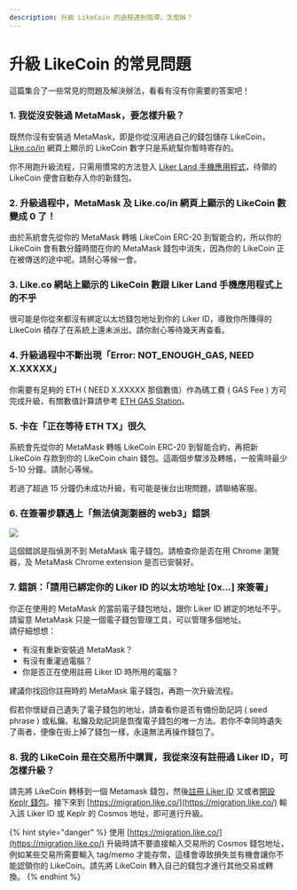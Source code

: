 ```yaml
---
description: 升級 LikeCoin 的過程遇到阻滯，怎麼辦？
---
```


# 升級 LikeCoin 的常見問題

這篇集合了一些常見的問題及解決辦法，看看有沒有你需要的答案吧！

### **1. 我從沒安裝過 MetaMask，要怎樣升級？**

既然你沒有安裝過 MetaMask，即是你從沒用過自己的錢包儲存 LikeCoin， [Like.co/in](http://like.co/in) 網頁上顯示的 LikeCoin 數字只是系統幫你暫時寄存的。

你不用跑升級流程，只需用慣常的方法登入 [Liker Land 手機應用程式](https://liker.land/getapp)，待領的 LikeCoin 便會自動存入你的新錢包。

### **2. 升級過程中，MetaMask 及 Like.co/in 網頁上顯示的 LikeCoin 數變成 0 了！**

由於系統會先從你的 MetaMask 轉帳 LikeCoin ERC-20 到智能合約，所以你的 LikeCoin 會有數分鐘時間在你的 MetaMask 錢包中消失，因為你的 LikeCoin 正在被傳送的途中呢。請耐心等候一會。

### **3. Like.co 網站上顯示的 LikeCoin 數跟 Liker Land 手機應用程式上的不乎**

很可能是你從來都沒有綁定以太坊錢包地址到你的 Liker ID，導致你所賺得的 LikeCoin 積存了在系統上還未派出。請你耐心等待幾天再查看。

### 4. 升級過程中不斷出現「Error: NOT\_ENOUGH\_GAS, NEED X.XXXXX」

你需要有足夠的 ETH \( NEED X.XXXXX 那個數值）作為碼工費 \( GAS Fee \) 方可完成升級，有關數值計算請參考 [ETH GAS Station](https://ethgasstation.info/)。 

### **5. 卡在「正在等待 ETH TX」很久**

系統會先從你的 MetaMask 轉帳 LikeCoin ERC-20 到智能合約，再把新 LikeCoin 存款到你的 LikeCoin chain 錢包。這兩個步驟涉及轉帳，一般需時最少 5-10 分鐘。請耐心等候。

若過了超過 15 分鐘仍未成功升級，有可能是後台出現問題，請聯絡客服。

### **6. 在簽署步驟遇上「無法偵測瀏器的 web3」錯誤**

![](../../../.gitbook/assets/likecoin-migration-faq.png)

這個錯誤是指偵測不到 MetaMask 電子錢包。請檢查你是否在用 Chrome 瀏覽器，及 MetaMask Chrome extension 是否已安裝好。

### **7. 錯誤：「請用已綁定你的 Liker ID 的以太坊地址 \[0x...\] 來簽署」**

你正在使用的 MetaMask 的當前電子錢包地址，跟你 Liker ID 綁定的地址不乎。請留意 MetaMask 只是一個電子錢包管理工具，可以管理多個地址。  
請仔細想想：

* 有沒有重新安裝過 MetaMask？
* 有沒有重灌過電腦？
* 你是否正在使用註冊 Liker ID 時所用的電腦？

建議你找回你註冊時的 MetaMask 電子錢包，再跑一次升級流程。

假若你懷疑自己遺失了電子錢包的地址，請查看你是否有備份助記詞 \( seed phrase \) 或私鑰。私鑰及助記詞是恢復電子錢包的唯一方法。若你不幸同時遺失了兩者，便像在街上掉了錢包一樣，永遠無法再操作錢包了。

### 8. 我的 LikeCoin 是在交易所中購買，我從來沒有註冊過 Liker ID，可怎樣升級？

請先將 LikeCoin 轉移到一個 Metamask 錢包，然後[註冊 Liker ID](../../../user-guide/liker-id/) 又或者[開設 Keplr 錢包](../keplr.md)。接下來到 [https://migration.like.co/](https://migration.like.co/) 輸入該 Liker ID 或 Keplr 的 Cosmos 地址，即可進行升級。

{% hint style="danger" %}
使用 [https://migration.like.co/](https://migration.like.co/) 升級時請不要直接輸入交易所的 Cosmos 錢包地址，例如某些交易所需要輸入 tag/memo 才能存幣，這樣會導致損失並有機會讓你不能認領你的 LikeCoin。請先將 LikeCoin 轉入自己的錢包才進行其他交易或轉換。
{% endhint %}

